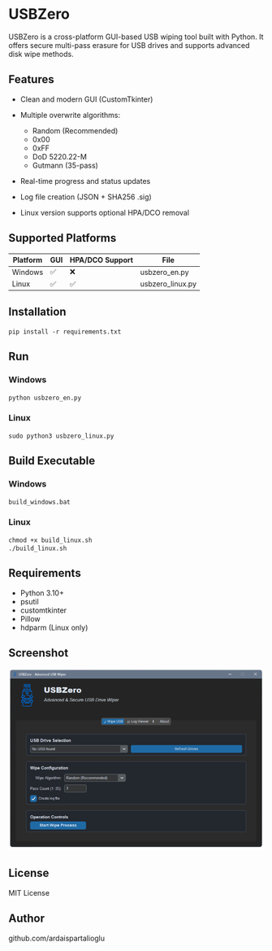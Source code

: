 # USBZero

USBZero is a cross-platform GUI-based USB wiping tool built with Python. It offers secure multi-pass erasure for USB drives and supports advanced disk wipe methods.

## Features

* Clean and modern GUI (CustomTkinter)
* Multiple overwrite algorithms:

  * Random (Recommended)
  * 0x00
  * 0xFF
  * DoD 5220.22-M
  * Gutmann (35-pass)
* Real-time progress and status updates
* Log file creation (JSON + SHA256 .sig)
* Linux version supports optional HPA/DCO removal

## Supported Platforms

| Platform | GUI | HPA/DCO Support | File              |
| -------- | --- | --------------- | ----------------- |
| Windows  | ✅   | ❌               | usbzero\_en.py    |
| Linux    | ✅   | ✅               | usbzero\_linux.py |

## Installation

```
pip install -r requirements.txt
```

## Run

### Windows

```
python usbzero_en.py
```

### Linux

```
sudo python3 usbzero_linux.py
```

## Build Executable

### Windows

```
build_windows.bat
```

### Linux

```
chmod +x build_linux.sh
./build_linux.sh
```

## Requirements

* Python 3.10+
* psutil
* customtkinter
* Pillow
* hdparm (Linux only)

## Screenshot

![USBZero GUI](USBZero/assets/usbzero_gui_preview.png)

## License

MIT License

## Author

github.com/ardaispartalioglu
